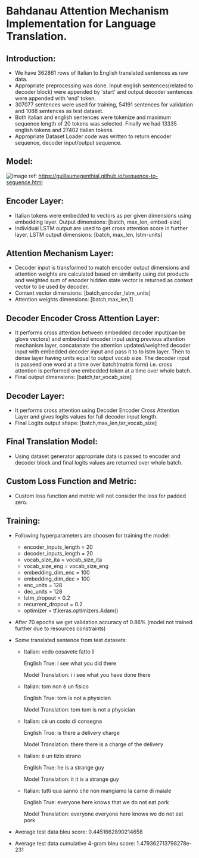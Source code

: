 # Bahdanau Attention Mechanism Implementation for Language Translation.

## Introduction:
- We have 362861 rows of Italian to English translated sentences as raw data.
- Appropriate preprocessing was done. Input english sentences(related to decoder block) were appended by 'start' and output decoder sentences were appended with 'end' token.
- 307077 sentences were used for training, 54191 sentences for validation and 1088 sentences as test dataset.
- Both italian and english sentences were tokenize and maximum sequence length of 20 tokens was selected. Finally we had 13335 english tokens and 27402 italian tokens.
- Appropriate Dataset Loader code was written to return encoder sequence, decoder input/output sequence.

## Model:
  ![image](https://github.com/m92vyas/Implementing_Attention_Mechanism_for_language_translation/assets/126826477/54a35bbc-c3e3-41a9-b192-72a2aac61981)
  ref: https://guillaumegenthial.github.io/sequence-to-sequence.html

## Encoder Layer:
  - Italian tokens were embedded to vectors as per given dimensions using embedding layer. Output dimensions: [batch, max_len, embed-size]
  - Individual LSTM output are used to get cross attention score in further layer. LSTM output dimensions: [batch, max_len, lstm-units]
 
## Attention Mechanism Layer:
  - Decoder input is transformed to match encoder output dimensions and attention weights are calculated based on similarity using dot 
    products and weighted sum of encoder hidden state vector is returned as context vector to be used by decoder.
  - Context vector dimensions: [batch,encoder_lstm_units]
  - Attention weights dimensions: [batch,max_len,1]

## Decoder Encoder Cross Attention Layer:
  - It performs cross attention between embedded decoder input(can be glove vectors) and embedded encoder input using previous attention 
    mechanism layer, concatanate the attention updated/weighted decoder input with embedded decoder input and pass it to to lstm layer. 
    Then to dense layer having units equal to output vocab size. The decoder input is passeed one word at a time over batch(matrix form) 
    i.e. cross attention is performed one embedded token at a time over whole batch.
  - Final output dimensions: [batch,tar_vocab_size]
 
## Decoder Layer:
  - It performs cross attention using Decoder Encoder Cross Attention Layer and gives logits values for full decoder input length.
  - Final Logits output shape: [batch,max_len,tar_vocab_size]

## Final Translation Model:
  - Using dataset generator appropriate data is passed to encoder and decoder block and final logits values are returned over whole batch.

## Custom Loss Function and Metric:
  - Custom loss function and metric will not consider the loss for padded zero.
 
## Training:
  - Following hyperparameters are choosen for training the model:
    - encoder_inputs_length = 20
    - decoder_inputs_length = 20
    - vocab_size_ita = vocab_size_ita
    - vocab_size_eng = vocab_size_eng
    - embedding_dim_enc = 100
    - embedding_dim_dec = 100
    - enc_units = 128
    - dec_units = 128
    - lstm_dropout = 0.2
    - recurrent_dropout = 0.2
    - optimizer = tf.keras.optimizers.Adam()
  - After 70 epochs we get validation accuracy of 0.86% (model not trained further due to resources constraints)
  - Some translated sentence from test datasets:
    
    - Italian:  vedo cosavete fatto lì
    
      English True:  i see what you did there <end>
    
      Model Translation:  i i see what you have done there <end>
    
    
    - Italian:  tom non è un fisico
      
      English True:  tom is not a physician <end>
      
      Model Translation:  tom tom is not a physician <end>
    
    
    - Italian:  cè un costo di consegna
    
      English True:  is there a delivery charge <end>
      
      Model Translation:  there there is a charge of the delivery <end>
    
    
    - Italian:  è un tizio strano
    
      English True:  he is a strange guy <end>
      
      Model Translation:  it it is a strange guy <end>
 
    
    
    - Italian:  tutti qua sanno che non mangiamo la carne di maiale
    
      English True:  everyone here knows that we do not eat pork <end>
      
      Model Translation:  everyone everyone here knows we do not eat pork <end>

  - Average test data bleu score:  0.4451662890214658
  - Average test data cumulative 4-gram bleu score:  1.479362713798278e-231
